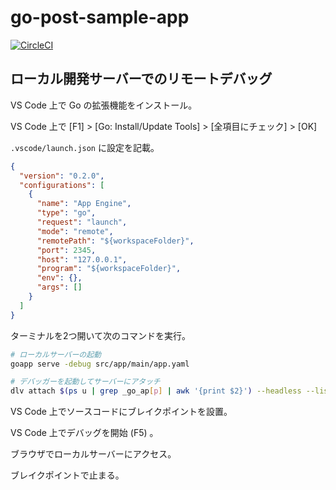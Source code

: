 # go-post-sample-app

[![CircleCI](https://circleci.com/gh/rema424/go-post-sample-app.svg?style=svg)](https://circleci.com/gh/rema424/go-post-sample-app)

## ローカル開発サーバーでのリモートデバッグ

VS Code 上で Go の拡張機能をインストール。

VS Code 上で [F1] > [Go: Install/Update Tools] > [全項目にチェック] > [OK]

`.vscode/launch.json` に設定を記載。

```json
{
  "version": "0.2.0",
  "configurations": [
    {
      "name": "App Engine",
      "type": "go",
      "request": "launch",
      "mode": "remote",
      "remotePath": "${workspaceFolder}",
      "port": 2345,
      "host": "127.0.0.1",
      "program": "${workspaceFolder}",
      "env": {},
      "args": []
    }
  ]
}
```

ターミナルを2つ開いて次のコマンドを実行。

```bash
# ローカルサーバーの起動
goapp serve -debug src/app/main/app.yaml

# デバッガーを起動してサーバーにアタッチ
dlv attach $(ps u | grep _go_ap[p] | awk '{print $2}') --headless --listen=127.0.0.1:2345 --api-version=2
```

VS Code 上でソースコードにブレイクポイントを設置。

VS Code 上でデバッグを開始 (F5) 。

ブラウザでローカルサーバーにアクセス。

ブレイクポイントで止まる。